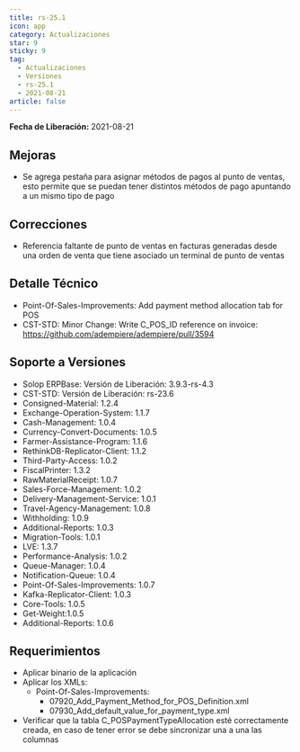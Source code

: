 ```yaml
---
title: rs-25.1
icon: app
category: Actualizaciones
star: 9
sticky: 9
tag:
  - Actualizaciones
  - Versiones
  - rs-25.1
  - 2021-08-21
article: false
---
```


**Fecha de Liberación:** 2021-08-21

## Mejoras

- Se agrega pestaña para asignar métodos de pagos al punto de ventas, esto permite que se puedan tener distintos métodos de pago apuntando a un mismo tipo de pago

## Correcciones

- Referencia faltante de punto de ventas en facturas generadas desde una orden de venta que tiene asociado un terminal de punto de ventas

## Detalle Técnico

- Point-Of-Sales-Improvements: Add payment method allocation tab for POS
- CST-STD: Minor Change: Write C_POS_ID reference on invoice: https://github.com/adempiere/adempiere/pull/3594

## Soporte a Versiones

- Solop ERPBase: Versión de Liberación: 3.9.3-rs-4.3
- CST-STD: Versión de Liberación: rs-23.6
- Consigned-Material: 1.2.4
- Exchange-Operation-System: 1.1.7
- Cash-Management: 1.0.4
- Currency-Convert-Documents: 1.0.5
- Farmer-Assistance-Program: 1.1.6
- RethinkDB-Replicator-Client: 1.1.2
- Third-Party-Access: 1.0.2
- FiscalPrinter: 1.3.2
- RawMaterialReceipt: 1.0.7
- Sales-Force-Management: 1.0.2
- Delivery-Management-Service: 1.0.1
- Travel-Agency-Management: 1.0.8
- Withholding: 1.0.9
- Additional-Reports: 1.0.3
- Migration-Tools: 1.0.1
- LVE: 1.3.7
- Performance-Analysis: 1.0.2
- Queue-Manager: 1.0.4
- Notification-Queue: 1.0.4
- Point-Of-Sales-Improvements: 1.0.7
- Kafka-Replicator-Client: 1.0.3
- Core-Tools: 1.0.5
- Get-Weight:1.0.5
- Additional-Reports: 1.0.6

## Requerimientos

- Aplicar binario de la aplicación
- Aplicar los XMLs:
  - Point-Of-Sales-Improvements:
    - 07920_Add_Payment_Method_for_POS_Definition.xml
    - 07930_Add_default_value_for_payment_type.xml
- Verificar que la tabla C_POSPaymentTypeAllocation esté correctamente creada, en caso de tener error se debe sincronizar una a una las columnas
